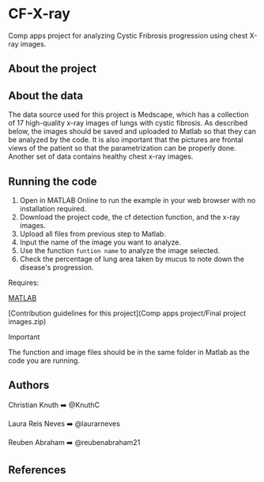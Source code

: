 # CF-X-ray
Comp apps project for analyzing Cystic Fribrosis progression using chest X-ray images.

## About the project

## About the data
The data source used for this project is Medscape, which has a collection of 17 high-quality x-ray images of lungs with cystic fibrosis. As described below, the images should be saved and uploaded to Matlab so that they can be analyzed by the code. It is also important that the pictures are frontal views of the patient so that the parametrization can be properly done. Another set of data contains healthy chest x-ray images.  

## Running the code
1. Open in MATLAB Online to run the example in your web browser with no installation required.
2. Download the project code, the cf detection function, and the x-ray images.
3. Upload all files from previous step to Matlab.
4. Input the name of the image you want to analyze.
5. Use the function `funtion name` to analyze the image selected.
6. Check the percentage of lung area taken by mucus to note down the disease's progression.

Requires:

[MATLAB](https://www.mathworks.com/products/matlab.html)

 [Contribution guidelines for this project](Comp apps project/Final project images.zip)
 
>[!IMPORTANT]
>The function and image files should be in the same folder in Matlab as the code you are running.

## Authors
Christian Knuth ➡️ @KnuthC

Laura Reis Neves ➡️ @laurarneves

Reuben Abraham ➡️ @reubenabraham21
## References

